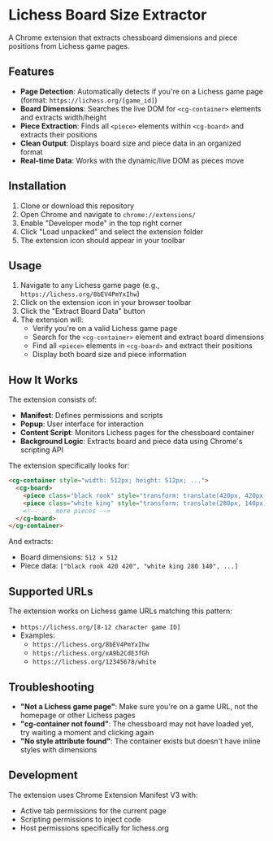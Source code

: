 # Lichess Board Size Extractor

A Chrome extension that extracts chessboard dimensions and piece positions from Lichess game pages.

## Features

- **Page Detection**: Automatically detects if you're on a Lichess game page (format: `https://lichess.org/[game_id]`)
- **Board Dimensions**: Searches the live DOM for `<cg-container>` elements and extracts width/height
- **Piece Extraction**: Finds all `<piece>` elements within `<cg-board>` and extracts their positions
- **Clean Output**: Displays board size and piece data in an organized format
- **Real-time Data**: Works with the dynamic/live DOM as pieces move

## Installation

1. Clone or download this repository
2. Open Chrome and navigate to `chrome://extensions/`
3. Enable "Developer mode" in the top right corner
4. Click "Load unpacked" and select the extension folder
5. The extension icon should appear in your toolbar

## Usage

1. Navigate to any Lichess game page (e.g., `https://lichess.org/8bEV4PmYxIhw`)
2. Click on the extension icon in your browser toolbar
3. Click the "Extract Board Data" button
4. The extension will:
   - Verify you're on a valid Lichess game page
   - Search for the `<cg-container>` element and extract board dimensions
   - Find all `<piece>` elements in `<cg-board>` and extract their positions
   - Display both board size and piece information

## How It Works

The extension consists of:

- **Manifest**: Defines permissions and scripts
- **Popup**: User interface for interaction
- **Content Script**: Monitors Lichess pages for the chessboard container
- **Background Logic**: Extracts board and piece data using Chrome's scripting API

The extension specifically looks for:
```html
<cg-container style="width: 512px; height: 512px; ...">
  <cg-board>
    <piece class="black rook" style="transform: translate(420px, 420px);"></piece>
    <piece class="white king" style="transform: translate(280px, 140px);"></piece>
    <!-- ... more pieces -->
  </cg-board>
</cg-container>
```

And extracts:
- Board dimensions: `512 × 512`
- Piece data: `["black rook 420 420", "white king 280 140", ...]`

## Supported URLs

The extension works on Lichess game URLs matching this pattern:
- `https://lichess.org/[8-12 character game ID]`
- Examples:
  - `https://lichess.org/8bEV4PmYxIhw`
  - `https://lichess.org/xA9b2CdE3fGh`
  - `https://lichess.org/12345678/white`

## Troubleshooting

- **"Not a Lichess game page"**: Make sure you're on a game URL, not the homepage or other Lichess pages
- **"cg-container not found"**: The chessboard may not have loaded yet, try waiting a moment and clicking again
- **"No style attribute found"**: The container exists but doesn't have inline styles with dimensions

## Development

The extension uses Chrome Extension Manifest V3 with:
- Active tab permissions for the current page
- Scripting permissions to inject code
- Host permissions specifically for lichess.org
